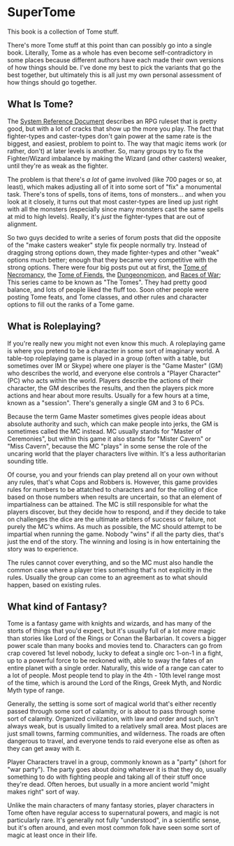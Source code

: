 # SuperTome

This book is a collection of Tome stuff.

There's more Tome stuff at this point than can possibly go into a single book. Literally, Tome as a whole has even become self-contradictory in some places because different authors have each made their own versions of how things should be. I've done my best to pick the variants that go the best together, but ultimately this is all just my own personal assessment of how things should go together.

## What Is Tome?

The [System Reference Document](http://www.wizards.com/default.asp?x=d20/article/srd35) describes an RPG ruleset that is pretty good, but with a lot of cracks that show up the more you play. The fact that fighter-types and caster-types don't gain power at the same rate is the biggest, and easiest, problem to point to. The way that magic items work (or rather, don't) at later levels is another. So, many groups try to fix the Fighter/Wizard imbalance by making the Wizard (and other casters) weaker, until they're as weak as the fighter.

The problem is that there's _a lot_ of game involved (like 700 pages or so, at least), which makes adjusting all of it into some sort of "fix" a monumental task. There's tons of spells, tons of items, tons of monsters... and when you look at it closely, it turns out that most caster-types are lined up just right with all the monsters (especially since many monsters cast the same spells at mid to high levels). Really, it's _just_ the fighter-types that are out of alignment.

So two guys decided to write a series of forum posts that did the opposite of the "make casters weaker" style fix people normally try. Instead of dragging strong options down, they made fighter-types and other "weak" options much better; enough that they became very competitive with the strong options. There were four big posts put out at first, the [Tome of Necromancy](http://www.tgdmb.com/viewtopic.php?t=34248), the [Tome of Fiends](http://www.tgdmb.com/viewtopic.php?t=28828), the [Dungeonomicon](http://www.tgdmb.com/viewtopic.php?t=28547), and [Races of War](http://www.tgdmb.com/viewtopic.php?t=33294); This series came to be known as "The Tomes". They had pretty good balance, and lots of people liked the fluff too. Soon other people were posting Tome feats, and Tome classes, and other rules and character options to fill out the ranks of a Tome game.

## What is Roleplaying?

If you're really new you might not even know this much. A roleplaying game is where you pretend to be a character in some sort of imaginary world. A table-top roleplaying game is played in a group (often with a table, but sometimes over IM or Skype) where one player is the "Game Master" (GM) who describes the world, and everyone else controls a "Player Character" (PC) who acts within the world. Players describe the actions of their character, the GM describes the results, and then the players pick more actions and hear about more results. Usually for a few hours at a time, known as a "session". There's generally a single GM and 3 to 6 PCs.

Because the term Game Master sometimes gives people ideas about absolute authority and such, which can make people into jerks, the GM is sometimes called the MC instead. MC usually stands for "Master of Ceremonies", but within this game it also stands for "Mister Cavern" or "Miss Cavern", because the MC "plays" in some sense the role of the uncaring world that the player characters live within. It's a less authoritarian sounding title.

Of course, you and your friends can play pretend all on your own without any rules, that's what Cops and Robbers is. However, this game provides rules for numbers to be attatched to characters and for the rolling of dice based on those numbers when results are uncertain, so that an element of impartialness can be attained. The MC is still responsible for what the players discover, but they decide how to respond, and if they decide to take on challenges the dice are the ultimate arbiters of success or failure, not purely the MC's whims. As much as possible, the MC should attempt to be impartial when running the game. Nobody "wins" if all the party dies, that's just the end of the story. The winning and losing is in how entertaining the story was to experience.

The rules cannot cover everything, and so the MC must also handle the common case where a player tries something that's not explicitly in the rules. Usually the group can come to an agreement as to what should happen, based on existing rules.

## What kind of Fantasy?

Tome is a fantasy game with knights and wizards, and has many of the storts of things that you'd expect, but it's usually full of a lot _more_ magic than stories like Lord of the Rings or Conan the Barbarian. It covers a bigger power scale than many books and movies tend to. Characters can go from crap covered 1st level nobody, lucky to defeat a single orc 1-on-1 in a fight, up to a powerful force to be reckoned with, able to sway the fates of an entire planet with a single order. Naturally, this wide of a range can cater to a lot of people. Most people tend to play in the 4th - 10th level range most of the time, which is around the Lord of the Rings, Greek Myth, and Nordic Myth type of range.

Generally, the setting is some sort of magical world that's either recently passed through some sort of calamity, or is about to pass through some sort of calamity. Organized civilization, with law and order and such, isn't always weak, but is usually limited to a relatively small area. Most places are just small towns, farming communities, and wilderness. The roads are often dangerous to travel, and everyone tends to raid everyone else as often as they can get away with it.

Player Characters travel in a group, commonly known as a "party" (short for "war party"). The party goes about doing whatever it is that they do, usually something to do with fighting people and taking all of their stuff once they're dead. Often heroes, but usually in a more ancient world "might makes right" sort of way.

Unlike the main characters of many fantasy stories, player characters in Tome often have regular access to supernatural powers, and magic is not particularly rare. It's generally not fully "understood", in a scientific sense, but it's often around, and even most common folk have seen some sort of magic at least once in their life.
